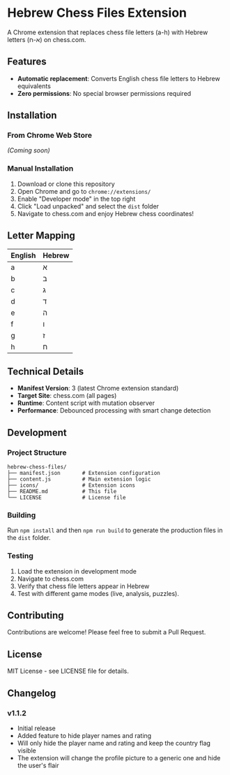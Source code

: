 # Hebrew Chess Files Extension

A Chrome extension that replaces chess file letters (a-h) with Hebrew letters (א-ח) on chess.com.

## Features

- **Automatic replacement**: Converts English chess file letters to Hebrew equivalents
- **Zero permissions**: No special browser permissions required

## Installation

### From Chrome Web Store
*(Coming soon)*

### Manual Installation
1. Download or clone this repository
2. Open Chrome and go to `chrome://extensions/`
3. Enable "Developer mode" in the top right
4. Click "Load unpacked" and select the `dist` folder
5. Navigate to chess.com and enjoy Hebrew chess coordinates!

## Letter Mapping

| English | Hebrew |
|---------|--------|
| a       | א      |
| b       | ב      |
| c       | ג      |
| d       | ד      |
| e       | ה      |
| f       | ו      |
| g       | ז      |
| h       | ח      |

## Technical Details

- **Manifest Version**: 3 (latest Chrome extension standard)
- **Target Site**: chess.com (all pages)
- **Runtime**: Content script with mutation observer
- **Performance**: Debounced processing with smart change detection

## Development

### Project Structure
```
hebrew-chess-files/
├── manifest.json       # Extension configuration
├── content.js          # Main extension logic
├── icons/              # Extension icons
├── README.md           # This file
└── LICENSE             # License file
```

### Building
Run `npm install` and then `npm run build` to generate the production files in the `dist` folder.

### Testing
1. Load the extension in development mode
2. Navigate to chess.com
3. Verify that chess file letters appear in Hebrew
4. Test with different game modes (live, analysis, puzzles).

## Contributing

Contributions are welcome! Please feel free to submit a Pull Request.

## License

MIT License - see LICENSE file for details.

## Changelog

### v1.1.2
- Initial release
- Added feature to hide player names and rating
- Will only hide the player name and rating and keep the country flag visible
- The extension will change the profile picture to a generic one and hide the user's flair